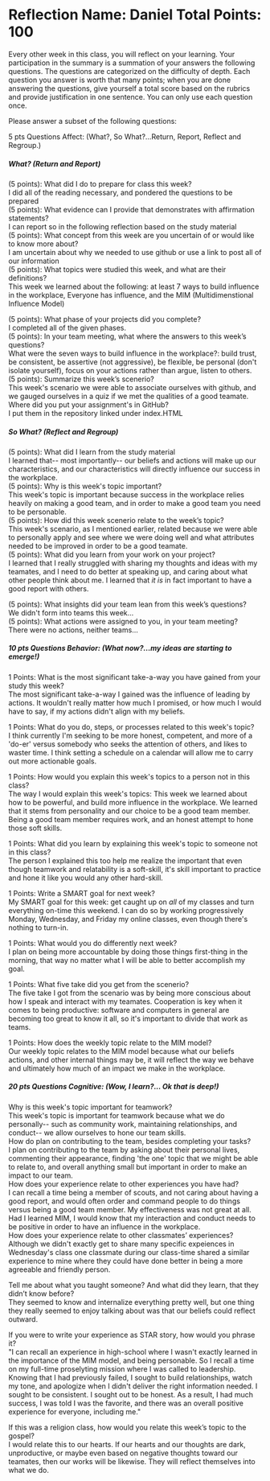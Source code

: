 # Reflection        Name: Daniel                       Total Points: 100  

Every other week in this class, you will reflect on your learning. Your participation in the summary is a summation of your answers the following questions. The questions are categorized on the difficulty of depth. Each question you answer is worth that many points; when you are done answering the questions, give yourself a total score based on the rubrics and provide justification in one sentence. You can only use each question once.  

Please answer a subset of the following questions:  

5 pts Questions             Affect: (What?, So What?...Return, Report, Reflect and Regroup.)
##### What? (Return and Report)  
(5 points): What did I do to prepare for class this week?  
I did all of the reading necessary, and pondered the questions to be prepared  
(5 points): What evidence can I provide that demonstrates with affirmation statements?  
I can report so in the following reflection based on the study material  
(5 points): What concept from this week are you uncertain of or would like to know more about?  
I am uncertain about why we needed to use github or use a link to post all of our information  
(5 points): What topics were studied this week, and what are their definitions?  
This week we learned about the following: 
at least 7 ways to build influence in the workplace, Everyone has influence, and the MIM (Multidimenstional Influence Model)  

(5 points): What phase of your projects did you complete?  
I completed all of the given phases.  
(5 points): In your team meeting, what where the answers to this week’s questions?  
What were the seven ways to build influence in the workplace?: build trust, be consistent, be assertive (not aggressive), be flexible, be personal (don't isolate yourself), focus on your actions rather than argue, listen to others.  
(5 points): Summarize this week’s scenerio?  
This week's scenario we were able to associate ourselves with github, and we gauged ourselves in a quiz if we met the qualities of a good teamate.  
Where did you put your assignment's in GitHub?  
I put them in the repository linked under index.HTML  
##### So What? (Reflect and Regroup)  
(5 points): What did I learn from the study material  
I learned that-- most importantly-- our beliefs and actions will make up our characteristics, and our characteristics will directly influence our success in the workplace.  
(5 points): Why is this week's topic important?  
This week's topic is important because success in the workplace relies heavily on making a good team, and in order to make a good team you need to be personable.  
(5 points): How did this week scenerio relate to the week’s topic?  
This week's scenario, as I mentioned earlier, related because we were able to personally apply and see where we were doing well and what attributes needed to be improved in order to be a good teamate.  
(5 points): What did you learn from your work on your project?  
I learned that I really struggled with sharing my thoughts and ideas with my teamates, and I need to do better at speaking up, and caring about what other people think about me. I learned that *it is* in fact important to have a good report with others.  

(5 points): What insights did your team lean from this week’s questions?  
We didn't form into teams this week...  
(5 points): What actions were assigned to you, in your team meeting?  
There were no actions, neither teams...  

##### 10 pts Questions Behavior: (What now?...my ideas are starting to emerge!)  
1 Points: What is the most significant take-a-way you have gained from your study this week?  
The most significant take-a-way I gained was the influence of leading by actions. It wouldn't really matter how much I promised, or how much I would have to say, if my actions didn't align with my beliefs.  

1 Points: What do you do, steps, or processes related to this week's topic?  
I think currently I'm seeking to be more honest, competent, and more of a 'do-er' versus somebody who seeks the attention of others, and likes to waster time. I think setting a schedule on a calendar will allow me to carry out more actionable goals.  

1 Points: How would you explain this week's topics to a person not in this class?  
The way I would explain this week's topics: This week we learned about how to be powerful, and build more influence in the workplace. We learned that it stems from personality and our choice to be a good team member. Being a good team member requires work, and an honest attempt to hone those soft skills.  

1 Points: What did you learn by explaining this week's topic to someone not in this class?  
The person I explained this too help me realize the important that even though teamwork and relatability is a soft-skill, it's skill important to practice and hone it like you would any other hard-skill.


1 Points: Write a SMART goal for next week?  
My SMART goal for this week: get caught up on *all* of my classes and turn everything on-time this weekend. I can do so by working progressively Monday, Wednesday, and Friday my online classes, even though there's nothing to turn-in.  

1 Points: What would you do differently next week?  
I plan on being more accountable by doing those things first-thing in the morning, that way no matter what I will be able to better accomplish my goal.  

1 Points: What five take did you get from the scenerio?  
The five take I got from the scenario was by being more conscious about how I speak and interact with my teamates. Cooperation is key when it comes to being productive: software and computers in general are becoming too great to know it all, so it's important to divide that work as teams.  

1 Points: How does the weekly topic relate to the MIM model?  
Our weekly topic relates to the MIM model because what our beliefs actions, and other internal things may be, it will reflect the way we behave and ultimately how much of an impact we make in the workplace.  

##### 20 pts Questions Cognitive: (Wow, I learn?... Ok that is deep!)  
Why is this week's topic important for teamwork?  
This week's topic is important for teamwork because what we do personally-- such as community work, maintaining relationships, and conduct-- we allow ourselves to hone our team skills.  
How do plan on contributing to the team, besides completing your tasks?  
I plan on contributing to the team by asking about their personal lives, commenting their appearance, finding 'the one' topic that we might be able to relate to, and overall anything small but important in order to make an impact to our team.  
How does your experience relate to other experiences you have had?  
I can recall a time being a member of scouts, and not caring about having a good report, and would often order and command people to do things versus being a good team member. My effectiveness was not great at all. Had I learned MIM, I would know that my interaction and conduct needs to be positive in order to have an influence in the workplace.  
How does your experience relate to other classmates’ experiences?  
Although we didn't exactly get to share many specific expeiences in Wednesday's class one classmate during our class-time shared a similar experience to mine where they could have done better in being a more agreeable and friendly person.  

Tell me about what you taught someone? And what did they learn, that they didn’t know before?  
They seemed to know and internalize everything pretty well, but one thing they really seemed to enjoy talking about was that our beliefs could reflect outward.  

If you were to write your experience as STAR story, how would you phrase it?  
"I can recall an experience in high-school where I wasn't exactly learned in the importance of the MIM model, and being personable. So I recall a time on my full-time proselyting mission where I was called to leadership. Knowing that I had previously failed, I sought to build relationships, watch my tone, and apologize when I didn't deliver the right information needed. I sought to be consistent. I sought out to be honest. As a result, I had much success, I was told I was the favorite, and there was an overall positive experience for everyone, including me."  

If this was a religion class, how would you relate this week’s topic to the gospel?  
I would relate this to our hearts. If our hearts and our thoughts are dark, unproductive, or maybe even based on negative thoughts toward our teamates, then our works will be likewise. They will reflect themselves into what we do.  
